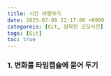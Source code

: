 ```yaml
---
title: 시간 여행하기
date: 2025-07-08 22:17:00 +0900
categoreis: [Git, 얄팍한 코딩사전]
tags: [Git]
toc: true
---
```


### **1. 변화를 타임캡슐에 묻어 두기**